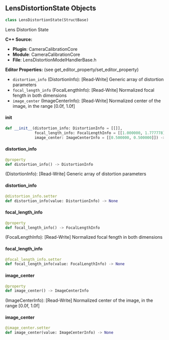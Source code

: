 ## LensDistortionState Objects

```python
class LensDistortionState(StructBase)
```

Lens Distortion State

**C++ Source:**

- **Plugin**: CameraCalibrationCore
- **Module**: CameraCalibrationCore
- **File**: LensDistortionModelHandlerBase.h

**Editor Properties:** (see get_editor_property/set_editor_property)

- ``distortion_info`` (DistortionInfo):  [Read-Write] Generic array of distortion parameters
- ``focal_length_info`` (FocalLengthInfo):  [Read-Write] Normalized focal fength in both dimensions
- ``image_center`` (ImageCenterInfo):  [Read-Write] Normalized center of the image, in the range [0.0f, 1.0f]

<a id="unreal.LensDistortionState.__init__"></a>

#### __init__

```python
def __init__(distortion_info: DistortionInfo = [[]],
             focal_length_info: FocalLengthInfo = [[1.000000, 1.777778]],
             image_center: ImageCenterInfo = [[0.500000, 0.500000]]) -> None
```

<a id="unreal.LensDistortionState.distortion_info"></a>

#### distortion_info

```python
@property
def distortion_info() -> DistortionInfo
```

(DistortionInfo):  [Read-Write] Generic array of distortion parameters

<a id="unreal.LensDistortionState.distortion_info"></a>

#### distortion_info

```python
@distortion_info.setter
def distortion_info(value: DistortionInfo) -> None
```

<a id="unreal.LensDistortionState.focal_length_info"></a>

#### focal_length_info

```python
@property
def focal_length_info() -> FocalLengthInfo
```

(FocalLengthInfo):  [Read-Write] Normalized focal fength in both dimensions

<a id="unreal.LensDistortionState.focal_length_info"></a>

#### focal_length_info

```python
@focal_length_info.setter
def focal_length_info(value: FocalLengthInfo) -> None
```

<a id="unreal.LensDistortionState.image_center"></a>

#### image_center

```python
@property
def image_center() -> ImageCenterInfo
```

(ImageCenterInfo):  [Read-Write] Normalized center of the image, in the range [0.0f, 1.0f]

<a id="unreal.LensDistortionState.image_center"></a>

#### image_center

```python
@image_center.setter
def image_center(value: ImageCenterInfo) -> None
```

<a id="unreal.LensFilePicker"></a>